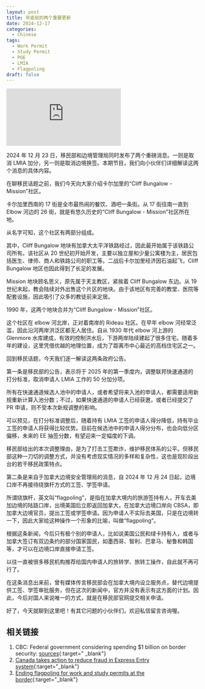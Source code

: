 ```yaml
---
layout: post
title: 年底前的两个重要更新
date: 2024-12-17
categories:
  - Chinese
tags:
  - Work Permit
  - Study Permit
  - POE
  - LMIA
  - Flagpoling
draft: false
---
```


<div class="videoWrapper">
<iframe src="https://www.youtube.com/embed/0AWtTYZNYnY" title="YouTube video player" frameborder="0" allow="accelerometer; autoplay; clipboard-write; encrypted-media; gyroscope; picture-in-picture" allowfullscreen></iframe>
</div>
<div style="display: flex; align-items: flex-start; justify-content: center; font-size: 14px; color: #777;"></div>

<!-- more -->

2024 年 12 月 23 日，移民部和边境管理局同时发布了两个重磅消息。一则是取消 LMIA 加分，另一则是取消边境换签。本期节目，我们向小伙伴们详细解读这两个消息的具体内容。

在聊移民话题之前，我们今天向大家介绍卡尔加里的“Cliff Bungalow - Mission”社区。

卡尔加里西南的 17 街是全市最热闹的餐饮、酒吧一条街。从 17 街往南一直到 Elbow 河边的 26 街，就是有悠久历史的“Cliff Bungalow - Mission”社区所在地。

从名字可知，这个社区有两部分组成。

其中，Cliff Bungalow 地块有加拿大太平洋铁路经过，因此最开始属于该铁路公司所有。该社区从 20 世纪初开始开发，主要以独立屋和少量公寓楼为主，居民包括医生、律师、商人和铁路公司的职工等。二战后卡尔加里经济因石油起飞，Cliff Bungalow 地区也因此得到了长足的发展。

Mission 地块顾名思义，原先属于天主教区，紧挨着 Cliff Bungalow 东边。从 19 世纪末起，教会陆续对外出售这个片区的地块。由于该地区有完善的教堂、医院等配套设施，因此吸引了众多的教徒前来定居。

1990 年，这两个地块合并为“Cliff Bungalow - Mission”社区。

这个社区在 elbow 河北岸，正对着南岸的 Rideau 社区。在早年 elbow 河经常泛滥，因此沿河两岸洪泛区都无人居住。自从 1930 年代 elbow 河上游的 Glenmore 水库建成，有效的控制洪水后，下游两岸陆续建起了很多住宅。随着多年的建设，这里凭借优越的地理位置，成为了距离市中心最近的高档住宅区之一。

回到移民话题，今天我们逐一解读这两条政府公告。

第一条是移民部的公告，表示将于 2025 年的第一季度内，调整联邦快速通道的打分标准，取消申请人 LMIA 工作的 50 分加分项。

所有在快速通道候选人池中的申请人，或者希望将来入池的申请人，都需要适用新规重新计算入池分数；不过，如果快速通道的申请人已经获邀，或者已经提交了 PR 申请，则不受本次新规调整的影响。

可以预见，在打分标准调整后，随着持有 LMIA 工签的申请人得分降低，持有毕业工签的申请人将获得比较优势。目前在候选池中的申请人得分分布，也会向低分区偏移，未来的 EE 抽签分数，有望迎来一定幅度的下调。

移民部给出的本次调整理由，是为了打击工签欺诈，维护移民体系的公平。但移民部这种一刀切的调整方式，并没有考虑现实情况的多样和复杂性，这也是现阶段出台的若干移民政策特点。

第二条是来自于加拿大边境安全管理局的消息，自 2024 年 12 月 24 日起，边境口岸不再接待绕旗杆方式的工签、学签申请。

所谓绕旗杆，英文叫“flagpoling”，是指在加拿大境内的旅游签持有人，开车去美加边境的陆路口岸，出境美国后立即返回加拿大，在加拿大边境口岸向 CBSA，即加拿大边境官员，提出工签或学签申请。因为申请人不实际去美国，只是在边境转一下，因此大家给这种操作一个形象的比喻，叫做“flagpoling“。

根据这条新闻，今后只有极个别的申请人，比如说美国公民和绿卡持有人，或者与加拿大签订有双边条约的部分国家国民，如墨西哥、智利、巴拿马、秘鲁和韩国等，才可以在边境口岸直接申请工签。

以往一直被很多移民机构推荐给国内申请人的旅转学、旅转工操作，自此就不再可行了。

在这条消息出来前，曾有媒体传言移民部会在加拿大境内设立服务点，替代边境提供工签、学签审批服务，但在这次的新闻中，官方并没有表示有这方面的计划。因此，今后对国人来说唯一的方式，就是在移民部官网提交相关申请。

<!-- “flagpoling”是业界的一个俗称，在加拿大移民法规中并没有这个词语，而是在边境工签的相关规定中，暗含这个操作的法律依据。

[加拿大移民和难民保护条例](https://www.canlii.org/en/ca/laws/regu/sor-2002-227/latest/sor-2002-227.html){:target="\_blank"}第 198（1）条规定：

“外籍人士如果按本条例第 9 部分第 5 节规定可豁免取得临时签证的要求，则该外籍人士可以在进入加拿大的同时申请工签。”

这条规定说明了可以在边境直接申请工签的人员，是指那些不需要签证就可以入境加拿大的人士。

比方说，英国人不需要旅游签就可以入境加拿大，那他们就不用提前网上申请工签，而是可以拿着工签的申请材料，在入境加拿大时，直接向机场的边境官员申请工签许可。

小伙伴们看到这条规定，马上就会有疑问，我们从大陆来的居民，都是需要旅游签才可以入境加拿大，那怎么可以符合这条规定，在边境申请工签呢？

答案就藏在条例的第 9 部分第 5 节规定中。第 5 节只有一个条款：第 190 条，规定了几种可以豁免临时签证的情形，包括：

- [x] 基于身份国籍的签证豁免，如美国人、英国人、或前英属殖民地的国民。
- [x] 基于所持文件的签证豁免，如以色列护照、香港护照、台湾护照持有人。
- [x] 基于入境目的的签证豁免，如入境转机等其它理由。

上述第三类情形中的“其他理由”，就包括了适用于中国旅游签持有人的情况，对应的条款是第 190(3)(f) 条。

这条规定，如果已经在加拿大境内的，持有有效学签、工签或多次往返旅游签的申请人，出境加拿大前往美国，然后再直接返回加拿大的，视为不需要签证就可以进入加拿大的情形。这个在移民法的学理上，叫做 continuous territory 原则。 -->

<!-- (3) 如外籍人士进入加拿大仅为如下目的之一，则可以豁免取得临时签证：

(f) 离开加拿大去往美国或 St. Pierre 和 Miquelon 后，再次进入加拿大，如果：

- （i）在离开之前已经持有学签、工签或持有多次往返的旅游签，且
- （ii）在上述签证的有效期内返回加拿大。 -->

<!-- 根据这条规定，中国游客持旅游签入境加拿大，只要在旅游签允许的停留期限内，去边境做一下绕旗杆动作，再返回加拿大海关，就符合“豁免临时签证”的条件，可以在边境申请工签了。

这里有两点需要提醒小伙伴们注意。

第一，“flagpoling”必须在旅游签的有效期内操作，通常是入境后 6 个月内。如果超过这个期限，哪怕是持有 visitor record，也不可以做“flagpoling”。

第二，“flagpoling”要在陆路口岸进行。 -->

<!-- 理论上讲，申请人从美国飞回来，从加拿大机场入境，也符合第 190(3)(f)条规定。但是，这种操作成本高，案例少，机场的边境官员因缺少经验和先例，完全可以拒绝发放工签，因此从实操的角度，风险比较大，不建议操作。 -->

好了，今天就聊到这里吧！有其它问题的小伙伴们，欢迎私信留言咨询喔。

## 相关链接

1. CBC: Federal government considering spending $1 billion on border security: [sources](https://www.cbc.ca/news/politics/canada-border-security-1.7405372){:target=" \_blank"}
2. [Canada takes action to reduce fraud in Express Entry system](https://www.canada.ca/en/immigration-refugees-citizenship/news/2024/12/canada-takes-action-to-reduce-fraud-in-express-entry-system.html){:target="\_blank"}
3. [Ending flagpoling for work and study permits at the border](https://www.canada.ca/en/border-services-agency/news/2024/12/ending-flagpoling-for-work-and-study-permits-at-the-border.html){:target="\_blank"}
